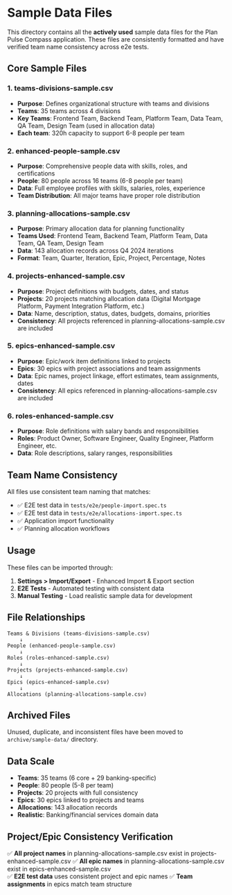 # Sample Data Files

This directory contains all the **actively used** sample data files for the Plan Pulse Compass application. These files are consistently formatted and have verified team name consistency across e2e tests.

## Core Sample Files

### 1. **teams-divisions-sample.csv**

- **Purpose**: Defines organizational structure with teams and divisions
- **Teams**: 35 teams across 4 divisions
- **Key Teams**: Frontend Team, Backend Team, Platform Team, Data Team, QA Team, Design Team (used in allocation data)
- **Each team**: 320h capacity to support 6-8 people per team

### 2. **enhanced-people-sample.csv**

- **Purpose**: Comprehensive people data with skills, roles, and certifications
- **People**: 80 people across 16 teams (6-8 people per team)
- **Data**: Full employee profiles with skills, salaries, roles, experience
- **Team Distribution**: All major teams have proper role distribution

### 3. **planning-allocations-sample.csv**

- **Purpose**: Primary allocation data for planning functionality
- **Teams Used**: Frontend Team, Backend Team, Platform Team, Data Team, QA Team, Design Team
- **Data**: 143 allocation records across Q4 2024 iterations
- **Format**: Team, Quarter, Iteration, Epic, Project, Percentage, Notes

### 4. **projects-enhanced-sample.csv**

- **Purpose**: Project definitions with budgets, dates, and status
- **Projects**: 20 projects matching allocation data (Digital Mortgage Platform, Payment Integration Platform, etc.)
- **Data**: Name, description, status, dates, budgets, domains, priorities
- **Consistency**: All projects referenced in planning-allocations-sample.csv are included

### 5. **epics-enhanced-sample.csv**

- **Purpose**: Epic/work item definitions linked to projects
- **Epics**: 30 epics with project associations and team assignments
- **Data**: Epic names, project linkage, effort estimates, team assignments, dates
- **Consistency**: All epics referenced in planning-allocations-sample.csv are included

### 6. **roles-enhanced-sample.csv**

- **Purpose**: Role definitions with salary bands and responsibilities
- **Roles**: Product Owner, Software Engineer, Quality Engineer, Platform Engineer, etc.
- **Data**: Role descriptions, salary ranges, responsibilities

## Team Name Consistency

All files use consistent team naming that matches:

- ✅ E2E test data in `tests/e2e/people-import.spec.ts`
- ✅ E2E test data in `tests/e2e/allocations-import.spec.ts`
- ✅ Application import functionality
- ✅ Planning allocation workflows

## Usage

These files can be imported through:

1. **Settings > Import/Export** - Enhanced Import & Export section
2. **E2E Tests** - Automated testing with consistent data
3. **Manual Testing** - Load realistic sample data for development

## File Relationships

```
Teams & Divisions (teams-divisions-sample.csv)
    ↓
People (enhanced-people-sample.csv)
    ↓
Roles (roles-enhanced-sample.csv)
    ↓
Projects (projects-enhanced-sample.csv)
    ↓
Epics (epics-enhanced-sample.csv)
    ↓
Allocations (planning-allocations-sample.csv)
```

## Archived Files

Unused, duplicate, and inconsistent files have been moved to `archive/sample-data/` directory.

## Data Scale

- **Teams**: 35 teams (6 core + 29 banking-specific)
- **People**: 80 people (5-8 per team)
- **Projects**: 20 projects with full consistency
- **Epics**: 30 epics linked to projects and teams
- **Allocations**: 143 allocation records
- **Realistic**: Banking/financial services domain data

## Project/Epic Consistency Verification

✅ **All project names** in planning-allocations-sample.csv exist in projects-enhanced-sample.csv
✅ **All epic names** in planning-allocations-sample.csv exist in epics-enhanced-sample.csv  
✅ **E2E test data** uses consistent project and epic names
✅ **Team assignments** in epics match team structure
